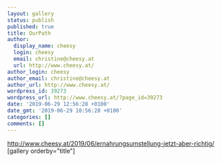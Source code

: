 ```yaml
---
layout: gallery
status: publish
published: true
title: OurPath
author:
  display_name: cheesy
  login: cheesy
  email: christine@cheesy.at
  url: http://www.cheesy.at/
author_login: cheesy
author_email: christine@cheesy.at
author_url: http://www.cheesy.at/
wordpress_id: 39273
wordpress_url: http://www.cheesy.at/?page_id=39273
date: '2019-06-29 12:56:28 +0100'
date_gmt: '2019-06-29 10:56:28 +0100'
categories: []
comments: []
---
```

http://www.cheesy.at/2019/06/ernahrungsumstellung-jetzt-aber-richtig/
[gallery orderby="title"]
